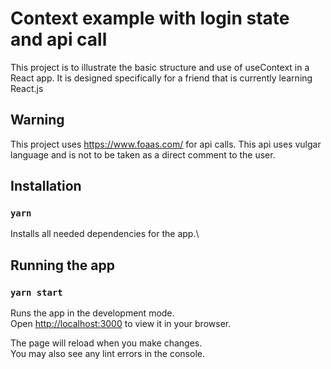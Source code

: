 # Context example with login state and api call

This project is to illustrate the basic structure and use of useContext in a React app. It is designed specifically for a friend that is currently learning React.js

## Warning

This project uses https://www.foaas.com/ for api calls. This api uses vulgar language and is not to be taken as a direct comment to the user.

## Installation

### `yarn`

Installs all needed dependencies for the app.\

## Running the app

### `yarn start`

Runs the app in the development mode.\
Open [http://localhost:3000](http://localhost:3000) to view it in your browser.

The page will reload when you make changes.\
You may also see any lint errors in the console.
